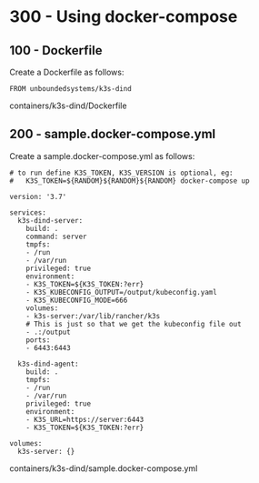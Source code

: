 # 300 - Using docker-compose


## 100 - Dockerfile

Create a Dockerfile as follows:

```
FROM unboundedsystems/k3s-dind
```
containers/k3s-dind/Dockerfile

## 200 - sample.docker-compose.yml

Create a sample.docker-compose.yml as follows:

```
# to run define K3S_TOKEN, K3S_VERSION is optional, eg:
#   K3S_TOKEN=${RANDOM}${RANDOM}${RANDOM} docker-compose up

version: '3.7'

services:
  k3s-dind-server:
    build: .
    command: server
    tmpfs:
    - /run
    - /var/run
    privileged: true
    environment:
    - K3S_TOKEN=${K3S_TOKEN:?err}
    - K3S_KUBECONFIG_OUTPUT=/output/kubeconfig.yaml
    - K3S_KUBECONFIG_MODE=666
    volumes:
    - k3s-server:/var/lib/rancher/k3s
    # This is just so that we get the kubeconfig file out
    - .:/output
    ports:
    - 6443:6443
    
  k3s-dind-agent:
    build: .
    tmpfs:
    - /run
    - /var/run
    privileged: true
    environment:
    - K3S_URL=https://server:6443
    - K3S_TOKEN=${K3S_TOKEN:?err}

volumes:
  k3s-server: {}
```
containers/k3s-dind/sample.docker-compose.yml
